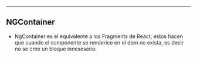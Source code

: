 
---
## NGContainer
- NgContainer es el equivalente a los Fragments de React, estos hacen que cuando el componente se renderice en el dom no exista, es decir no se cree un bloque innesesario.

